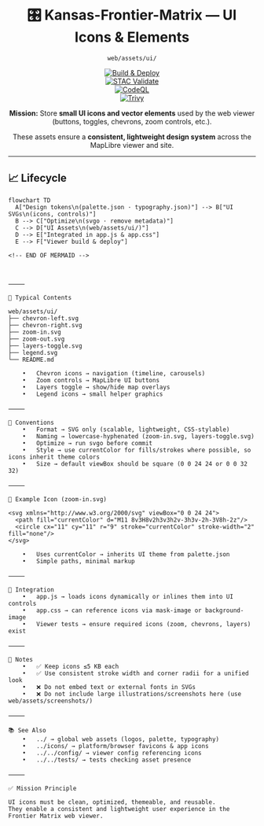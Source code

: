 <div align="center">

# 🎛️ Kansas-Frontier-Matrix — UI Icons & Elements  
`web/assets/ui/`

[![Build & Deploy](https://github.com/bartytime4life/Kansas-Frontier-Matrix/actions/workflows/site.yml/badge.svg)](https://github.com/bartytime4life/Kansas-Frontier-Matrix/actions/workflows/site.yml)  
[![STAC Validate](https://github.com/bartytime4life/Kansas-Frontier-Matrix/actions/workflows/stac-validate.yml/badge.svg)](https://github.com/bartytime4life/Kansas-Frontier-Matrix/actions/workflows/stac-validate.yml)  
[![CodeQL](https://github.com/bartytime4life/Kansas-Frontier-Matrix/actions/workflows/codeql.yml/badge.svg)](https://github.com/bartytime4life/Kansas-Frontier-Matrix/actions/workflows/codeql.yml)  
[![Trivy](https://github.com/bartytime4life/Kansas-Frontier-Matrix/actions/workflows/trivy.yml/badge.svg)](https://github.com/bartytime4life/Kansas-Frontier-Matrix/actions/workflows/trivy.yml)

**Mission:** Store **small UI icons and vector elements** used by the web viewer  
(buttons, toggles, chevrons, zoom controls, etc.).  

These assets ensure a **consistent, lightweight design system** across the MapLibre viewer and site.

</div>

---

## 📈 Lifecycle

```mermaid
flowchart TD
  A["Design tokens\n(palette.json · typography.json)"] --> B["UI SVGs\n(icons, controls)"]
  B --> C["Optimize\n(svgo · remove metadata)"]
  C --> D["UI Assets\n(web/assets/ui/)"]
  D --> E["Integrated in app.js & app.css"]
  E --> F["Viewer build & deploy"]

<!-- END OF MERMAID -->



⸻

📂 Typical Contents

web/assets/ui/
├── chevron-left.svg
├── chevron-right.svg
├── zoom-in.svg
├── zoom-out.svg
├── layers-toggle.svg
├── legend.svg
└── README.md

	•	Chevron icons → navigation (timeline, carousels)
	•	Zoom controls → MapLibre UI buttons
	•	Layers toggle → show/hide map overlays
	•	Legend icons → small helper graphics

⸻

🧭 Conventions
	•	Format → SVG only (scalable, lightweight, CSS-stylable)
	•	Naming → lowercase-hyphenated (zoom-in.svg, layers-toggle.svg)
	•	Optimize → run svgo before commit
	•	Style → use currentColor for fills/strokes where possible, so icons inherit theme colors
	•	Size → default viewBox should be square (0 0 24 24 or 0 0 32 32)

⸻

📑 Example Icon (zoom-in.svg)

<svg xmlns="http://www.w3.org/2000/svg" viewBox="0 0 24 24">
  <path fill="currentColor" d="M11 8v3H8v2h3v3h2v-3h3v-2h-3V8h-2z"/>
  <circle cx="11" cy="11" r="9" stroke="currentColor" stroke-width="2" fill="none"/>
</svg>

	•	Uses currentColor → inherits UI theme from palette.json
	•	Simple paths, minimal markup

⸻

🔗 Integration
	•	app.js → loads icons dynamically or inlines them into UI controls
	•	app.css → can reference icons via mask-image or background-image
	•	Viewer tests → ensure required icons (zoom, chevrons, layers) exist

⸻

📝 Notes
	•	✅ Keep icons ≤5 KB each
	•	✅ Use consistent stroke width and corner radii for a unified look
	•	❌ Do not embed text or external fonts in SVGs
	•	❌ Do not include large illustrations/screenshots here (use web/assets/screenshots/)

⸻

📚 See Also
	•	../ → global web assets (logos, palette, typography)
	•	../icons/ → platform/browser favicons & app icons
	•	../../config/ → viewer config referencing icons
	•	../../tests/ → tests checking asset presence

⸻

✅ Mission Principle

UI icons must be clean, optimized, themeable, and reusable.
They enable a consistent and lightweight user experience in the Frontier Matrix web viewer.
